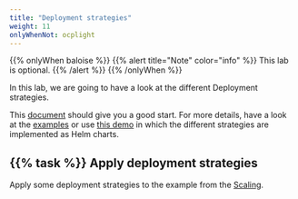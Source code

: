```yaml
---
title: "Deployment strategies"
weight: 11
onlyWhenNot: ocplight
---
```


{{% onlyWhen baloise %}}
{{% alert title="Note" color="info" %}}
This lab is optional.
{{% /alert %}}
{{% /onlyWhen %}}

In this lab, we are going to have a look at the different Deployment strategies.

This [document](https://www.cncf.io/wp-content/uploads/2018/03/CNCF-Presentation-Template-K8s-Deployment.pdf) should give you a good start. For more details, have a look at the [examples](https://github.com/ContainerSolutions/k8s-deployment-strategies) or use [this demo](https://github.com/acend/deployment-strategies-demo) in which the different strategies are implemented as Helm charts.


## {{% task %}} Apply deployment strategies

Apply some deployment strategies to the example from the [Scaling](../scaling).
